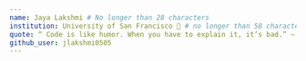 ```yaml
---
name: Jaya Lakshmi # No longer than 28 characters
institution: University of San Francisco 🚩 # no longer than 58 characters
quote: “ Code is like humor. When you have to explain it, it’s bad.” – Cory House ✨ # no longer than 100 characters, avoid using quotes(") to guarantee the format remains the same.
github_user: jlakshmi0505
---
```

